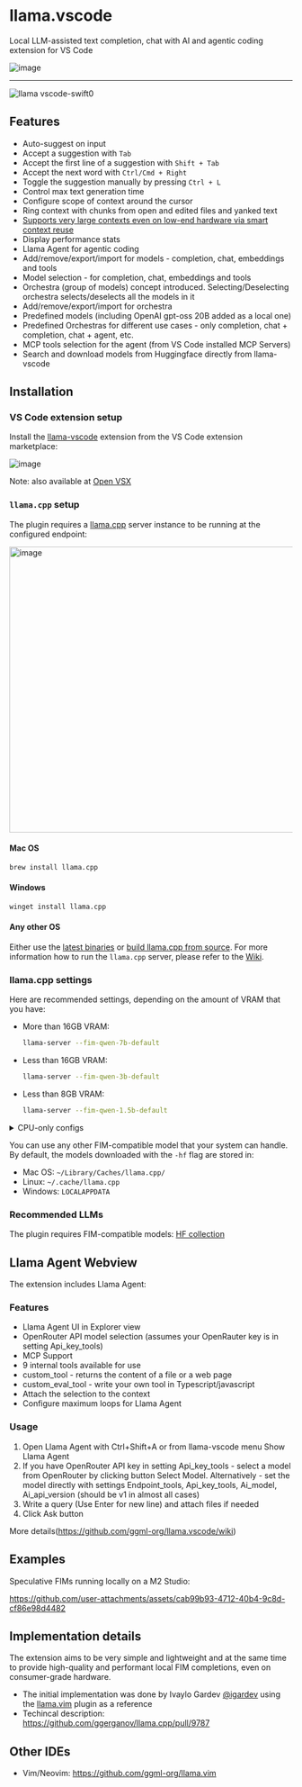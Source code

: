 # llama.vscode

Local LLM-assisted text completion, chat with AI and agentic coding extension for VS Code

![image](https://github.com/user-attachments/assets/857acc41-0b6c-4899-8f92-3020208a21eb)

---

![llama vscode-swift0](https://github.com/user-attachments/assets/b19499d9-f50d-49d4-9dff-ff3e8ba23757)

## Features

- Auto-suggest on input
- Accept a suggestion with `Tab`
- Accept the first line of a suggestion with `Shift + Tab`
- Accept the next word with `Ctrl/Cmd + Right`
- Toggle the suggestion manually by pressing `Ctrl + L`
- Control max text generation time
- Configure scope of context around the cursor
- Ring context with chunks from open and edited files and yanked text
- [Supports very large contexts even on low-end hardware via smart context reuse](https://github.com/ggerganov/llama.cpp/pull/9787)
- Display performance stats
- Llama Agent for agentic coding
- Add/remove/export/import for models - completion, chat, embeddings and tools
- Model selection - for completion, chat, embeddings and tools
- Orchestra (group of models) concept introduced. Selecting/Deselecting orchestra selects/deselects all the models in it
- Add/remove/export/import for orchestra
- Predefined models (including OpenAI gpt-oss 20B added as a local one) 
- Predefined Orchestras for different use cases - only completion, chat + completion, chat + agent, etc.
- MCP tools selection for the agent (from VS Code installed MCP Servers)
- Search and download models from Huggingface directly from llama-vscode

## Installation

### VS Code extension setup

Install the [llama-vscode](https://marketplace.visualstudio.com/items?itemName=ggml-org.llama-vscode) extension from the VS Code extension marketplace:

![image](https://github.com/user-attachments/assets/a5998b49-49c5-4623-b3a8-7100b72af27e)

Note: also available at [Open VSX](https://open-vsx.org/extension/ggml-org/llama-vscode)

### `llama.cpp` setup

The plugin requires a [llama.cpp](https://github.com/ggerganov/llama.cpp) server instance to be running at the configured endpoint:

<img width="508" alt="image" src="https://github.com/user-attachments/assets/1cc40392-a92c-46df-8a4d-aa762c692ad7" />

#### Mac OS

```bash
brew install llama.cpp
```

#### Windows

```bash
winget install llama.cpp
```

#### Any other OS

Either use the [latest binaries](https://github.com/ggerganov/llama.cpp/releases) or [build llama.cpp from source](https://github.com/ggerganov/llama.cpp/blob/master/docs/build.md). For more information how to run the `llama.cpp` server, please refer to the [Wiki](https://github.com/ggml-org/llama.vscode/wiki).

### llama.cpp settings

Here are recommended settings, depending on the amount of VRAM that you have:

- More than 16GB VRAM:

  ```bash
  llama-server --fim-qwen-7b-default
  ```

- Less than 16GB VRAM:

  ```bash
  llama-server --fim-qwen-3b-default
  ```

- Less than 8GB VRAM:

  ```bash
  llama-server --fim-qwen-1.5b-default
  ```

<details>
  <summary>CPU-only configs</summary>

These are `llama-server` settings for CPU-only hardware. Note that the quality will be significantly lower:

```bash
llama-server \
    -hf ggml-org/Qwen2.5-Coder-1.5B-Q8_0-GGUF \
    --port 8012 -ub 512 -b 512 --ctx-size 0 --cache-reuse 256
```

```bash
llama-server \
    -hf ggml-org/Qwen2.5-Coder-0.5B-Q8_0-GGUF \
    --port 8012 -ub 1024 -b 1024 --ctx-size 0 --cache-reuse 256
```
</details>

You can use any other FIM-compatible model that your system can handle. By default, the models downloaded with the `-hf` flag are stored in:

- Mac OS: `~/Library/Caches/llama.cpp/`
- Linux: `~/.cache/llama.cpp`
- Windows: `LOCALAPPDATA`

### Recommended LLMs

The plugin requires FIM-compatible models: [HF collection](https://huggingface.co/collections/ggml-org/llamavim-6720fece33898ac10544ecf9)

## Llama Agent Webview

The extension includes Llama Agent:

### Features
- Llama Agent UI in Explorer view
- OpenRouter API model selection (assumes your OpenRauter key is in setting Api_key_tools)
- MCP Support
- 9 internal tools available for use
- custom_tool - returns the content of a file or a web page
- custom_eval_tool - write your own tool in Typescript/javascript
- Attach the selection to the context
- Configure maximum loops for Llama Agent

### Usage
1. Open Llama Agent with Ctrl+Shift+A or from llama-vscode menu Show Llama Agent
2. If you have OpenRouter API key in setting Api_key_tools - select a model from OpenRouter by clicking button Select Model. Alternatively - set the model directly with settings Endpoint_tools, Api_key_tools, Ai_model, Ai_api_version (should be v1 in almost all cases)
3. Write a query (Use Enter for new line) and attach files if needed
4. Click Ask button

More details(https://github.com/ggml-org/llama.vscode/wiki) 

## Examples

Speculative FIMs running locally on a M2 Studio:

https://github.com/user-attachments/assets/cab99b93-4712-40b4-9c8d-cf86e98d4482

## Implementation details

The extension aims to be very simple and lightweight and at the same time to provide high-quality and performant local FIM completions, even on consumer-grade hardware.

- The initial implementation was done by Ivaylo Gardev [@igardev](https://github.com/igardev) using the [llama.vim](https://github.com/ggml-org/llama.vim) plugin as a reference
- Techincal description: https://github.com/ggerganov/llama.cpp/pull/9787

## Other IDEs

- Vim/Neovim: https://github.com/ggml-org/llama.vim
